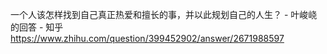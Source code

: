 一个人该怎样找到自己真正热爱和擅长的事，并以此规划自己的人生？ - 叶峻峣的回答 - 知乎
https://www.zhihu.com/question/399452902/answer/2671988597

